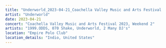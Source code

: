 ```yaml
---
title: "Underworld_2023-04-21_Coachella Valley Music and Arts Festival 2023, Weekend 2"
artist: "Underworld"
date: 2023-04-21
concert: "Coachella Valley Music and Arts Festival 2023, Weekend 2"
artists: "1999.ODDS, 070 Shake, Underworld, 2 Many DJ's"
location: "Empire Polo Club"
location_details: "Indio, United States"
---
```

